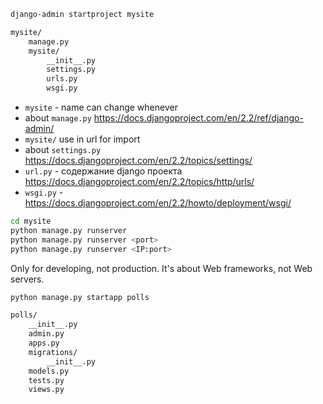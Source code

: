 ```bash
django-admin startproject mysite

mysite/
    manage.py
    mysite/
        __init__.py
        settings.py
        urls.py
        wsgi.py
```

* `mysite` - name can change whenever
* about `manage.py` https://docs.djangoproject.com/en/2.2/ref/django-admin/
* `mysite/` use in url for import
* about `settings.py` https://docs.djangoproject.com/en/2.2/topics/settings/
* `url.py` - содержание django проекта https://docs.djangoproject.com/en/2.2/topics/http/urls/
* `wsgi.py` - https://docs.djangoproject.com/en/2.2/howto/deployment/wsgi/

```bash
cd mysite
python manage.py runserver
python manage.py runserver <port>
python manage.py runserver <IP:port>
```

Only for developing, not production. It's about Web frameworks, not Web servers.

```bash
python manage.py startapp polls

polls/
    __init__.py
    admin.py
    apps.py
    migrations/
        __init__.py
    models.py
    tests.py
    views.py
```
